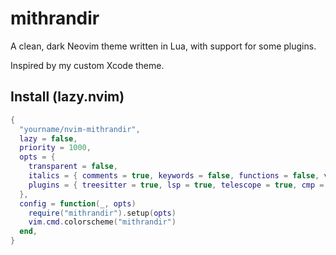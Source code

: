 # mithrandir

A clean, dark Neovim theme written in Lua, with support for some plugins.

Inspired by my custom Xcode theme.

## Install (lazy.nvim)

```lua
{
  "yourname/nvim-mithrandir",
  lazy = false,
  priority = 1000,
  opts = {
    transparent = false,
    italics = { comments = true, keywords = false, functions = false, variables = false },
    plugins = { treesitter = true, lsp = true, telescope = true, cmp = true, gitsigns = true },
  },
  config = function(_, opts)
    require("mithrandir").setup(opts)
    vim.cmd.colorscheme("mithrandir")
  end,
}

```
